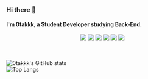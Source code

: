 ### Hi there 👋
#### I'm 0takkk, a Student Developer studying Back-End.

<div align=center>
  <img src="https://img.shields.io/badge/java-007396?style=for-the-badge&logo=java&logoColor=white"/> <img src="https://img.shields.io/badge/Spring-6DB33F?style=for-the-badge&logo=spring&logoColor=white"/> <img src="https://img.shields.io/badge/MySQL-4479A1?style=for-the-badge&logo=mysql&logoColor=white"/> <img src="https://img.shields.io/badge/Notion-000000?style=for-the-badge&logo=Notion&logoColor=white"/> <img src="https://img.shields.io/badge/Github-181717?style=for-the-badge&logo=Github&logoColor=white"/> <img src="https://img.shields.io/badge/Git-F05032?style=for-the-badge&logo=git&logoColor=white"/>  
</div>  

<br></br>
![0takkk's GitHub stats](https://github-readme-stats.vercel.app/api?username=0takkk&theme=buefy&show_icons=true)  
![Top Langs](https://github-readme-stats.vercel.app/api/top-langs/?username=0takkk&layout=compact)

<!--
**0takkk/0takkk** is a ✨ _special_ ✨ repository because its `README.md` (this file) appears on your GitHub profile.

Here are some ideas to get you started:

- 🔭 I’m currently working on ...
- 🌱 I’m currently learning ...
- 👯 I’m looking to collaborate on ...
- 🤔 I’m looking for help with ...
- 💬 Ask me about ...
- 📫 How to reach me: ...
- 😄 Pronouns: ...
- ⚡ Fun fact: ...
-->

